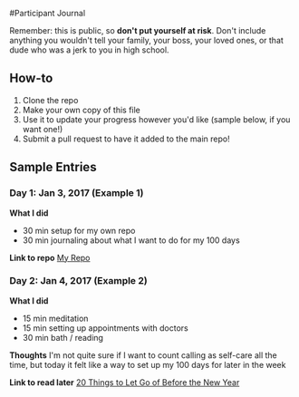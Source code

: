 #Participant Journal

Remember: this is public, so **don't put yourself at risk**. Don't include anything you wouldn't tell your family, your boss, your loved ones, or that dude who was a jerk to you in high school.

## How-to

1. Clone the repo
2. Make your own copy of this file
3. Use it to update your progress however you'd like (sample below, if you want one!)
4. Submit a pull request to have it added to the main repo!

## Sample Entries

### Day 1: Jan 3, 2017 (Example 1)

**What I did**
- 30 min setup for my own repo
- 30 min journaling about what I want to do for my 100 days

**Link to repo**
[My Repo](https://github.com/jwithington/100-days-of-healthing)

### Day 2: Jan 4, 2017 (Example 2)

**What I did**
- 15 min meditation
- 15 min setting up appointments with doctors
- 30 min bath / reading

**Thoughts**
I'm not quite sure if I want to count calling as self-care all the time, but today it felt like a way to set up my 100 days for later in the week

**Link to read later**
[20 Things to Let Go of Before the New Year](https://www.instapaper.com/read/837334091)
